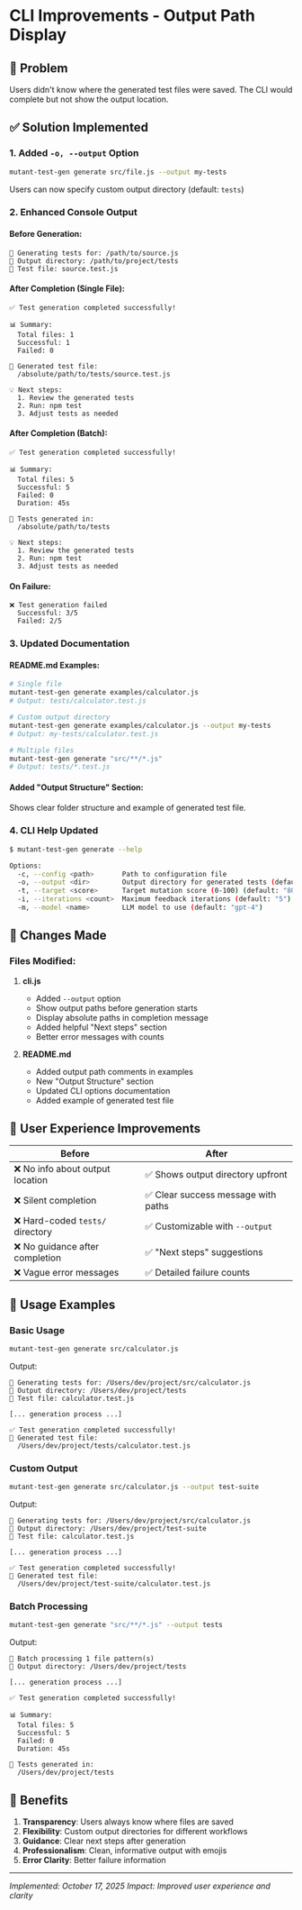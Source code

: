 # CLI Improvements - Output Path Display

## 🎯 Problem
Users didn't know where the generated test files were saved. The CLI would complete but not show the output location.

## ✅ Solution Implemented

### 1. **Added `-o, --output` Option**
```bash
mutant-test-gen generate src/file.js --output my-tests
```

Users can now specify custom output directory (default: `tests`)

### 2. **Enhanced Console Output**

#### Before Generation:
```
📝 Generating tests for: /path/to/source.js
📁 Output directory: /path/to/project/tests
📄 Test file: source.test.js
```

#### After Completion (Single File):
```
✅ Test generation completed successfully!

📊 Summary:
  Total files: 1
  Successful: 1
  Failed: 0

📄 Generated test file:
  /absolute/path/to/tests/source.test.js

💡 Next steps:
  1. Review the generated tests
  2. Run: npm test
  3. Adjust tests as needed
```

#### After Completion (Batch):
```
✅ Test generation completed successfully!

📊 Summary:
  Total files: 5
  Successful: 5
  Failed: 0
  Duration: 45s

📁 Tests generated in:
  /absolute/path/to/tests

💡 Next steps:
  1. Review the generated tests
  2. Run: npm test
  3. Adjust tests as needed
```

#### On Failure:
```
❌ Test generation failed
  Successful: 3/5
  Failed: 2/5
```

### 3. **Updated Documentation**

#### README.md Examples:
```bash
# Single file
mutant-test-gen generate examples/calculator.js
# Output: tests/calculator.test.js

# Custom output directory
mutant-test-gen generate examples/calculator.js --output my-tests
# Output: my-tests/calculator.test.js

# Multiple files
mutant-test-gen generate "src/**/*.js"
# Output: tests/*.test.js
```

#### Added "Output Structure" Section:
Shows clear folder structure and example of generated test file.

### 4. **CLI Help Updated**
```bash
$ mutant-test-gen generate --help

Options:
  -c, --config <path>       Path to configuration file
  -o, --output <dir>        Output directory for generated tests (default: tests)
  -t, --target <score>      Target mutation score (0-100) (default: "80")
  -i, --iterations <count>  Maximum feedback iterations (default: "5")
  -m, --model <name>        LLM model to use (default: "gpt-4")
```

## 📝 Changes Made

### Files Modified:
1. **cli.js**
   - Added `--output` option
   - Show output paths before generation starts
   - Display absolute paths in completion message
   - Added helpful "Next steps" section
   - Better error messages with counts

2. **README.md**
   - Added output path comments in examples
   - New "Output Structure" section
   - Updated CLI options documentation
   - Added example of generated test file

## 🎨 User Experience Improvements

| Before | After |
|--------|-------|
| ❌ No info about output location | ✅ Shows output directory upfront |
| ❌ Silent completion | ✅ Clear success message with paths |
| ❌ Hard-coded `tests/` directory | ✅ Customizable with `--output` |
| ❌ No guidance after completion | ✅ "Next steps" suggestions |
| ❌ Vague error messages | ✅ Detailed failure counts |

## 🚀 Usage Examples

### Basic Usage
```bash
mutant-test-gen generate src/calculator.js
```

Output:
```
📝 Generating tests for: /Users/dev/project/src/calculator.js
📁 Output directory: /Users/dev/project/tests
📄 Test file: calculator.test.js

[... generation process ...]

✅ Test generation completed successfully!
📄 Generated test file:
  /Users/dev/project/tests/calculator.test.js
```

### Custom Output
```bash
mutant-test-gen generate src/calculator.js --output test-suite
```

Output:
```
📝 Generating tests for: /Users/dev/project/src/calculator.js
📁 Output directory: /Users/dev/project/test-suite
📄 Test file: calculator.test.js

[... generation process ...]

✅ Test generation completed successfully!
📄 Generated test file:
  /Users/dev/project/test-suite/calculator.test.js
```

### Batch Processing
```bash
mutant-test-gen generate "src/**/*.js" --output tests
```

Output:
```
📝 Batch processing 1 file pattern(s)
📁 Output directory: /Users/dev/project/tests

[... generation process ...]

✅ Test generation completed successfully!

📊 Summary:
  Total files: 5
  Successful: 5
  Failed: 0
  Duration: 45s

📁 Tests generated in:
  /Users/dev/project/tests
```

## 🎯 Benefits

1. **Transparency**: Users always know where files are saved
2. **Flexibility**: Custom output directories for different workflows
3. **Guidance**: Clear next steps after generation
4. **Professionalism**: Clean, informative output with emojis
5. **Error Clarity**: Better failure information

---

*Implemented: October 17, 2025*
*Impact: Improved user experience and clarity*
